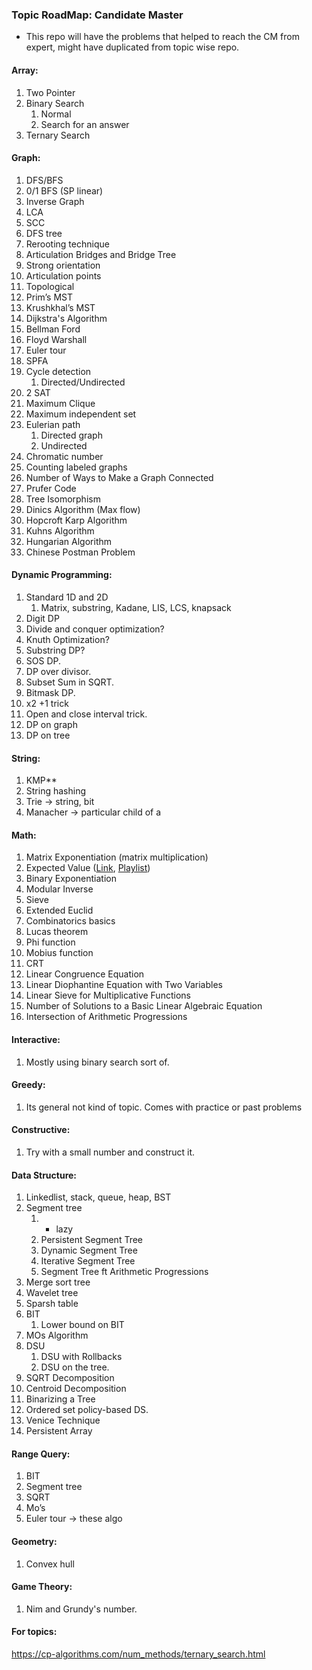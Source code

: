 ### Topic RoadMap: Candidate Master

- This repo will have the problems that helped to reach the CM from expert, might have duplicated from topic wise repo.

#### Array:
1. Two Pointer
2. Binary Search
   1. Normal
   2. Search for an answer
3. Ternary Search

#### Graph:
1. DFS/BFS
2. 0/1 BFS (SP linear)
3. Inverse Graph
4. LCA
5. SCC
6. DFS tree
7. Rerooting technique
8. Articulation Bridges and Bridge Tree
9. Strong orientation
10. Articulation points
11. Topological
12. Prim’s MST
13. Krushkhal’s MST
14. Dijkstra's Algorithm
15. Bellman Ford
16. Floyd Warshall
17. Euler tour
18. SPFA
19. Cycle detection
    1. Directed/Undirected
20. 2 SAT
21. Maximum Clique
22. Maximum independent set
23. Eulerian path
    1. Directed graph
    2. Undirected
24. Chromatic number
25. Counting labeled graphs
26. Number of Ways to Make a Graph Connected
27. Prufer Code
28. Tree Isomorphism
29. Dinics Algorithm (Max flow)
30. Hopcroft Karp Algorithm
31. Kuhns Algorithm
32. Hungarian Algorithm
33. Chinese Postman Problem

#### Dynamic Programming:
1. Standard 1D and 2D
    1. Matrix, substring, Kadane, LIS, LCS, knapsack
2. Digit DP
3. Divide and conquer optimization?
4. Knuth Optimization?
5. Substring DP?
6. SOS DP.
7. DP over divisor.
8. Subset Sum in SQRT.
9. Bitmask DP.
10. x2 +1 trick
11. Open and close interval trick.
12. DP on graph
13. DP on tree

#### String:
1. KMP**
2. String hashing
3. Trie → string, bit
4. Manacher → particular child of a

#### Math:
1. Matrix Exponentiation (matrix multiplication)
2. Expected Value ([Link](https://dlsun.github.io/probability/counting.html), [Playlist](https://www.youtube.com/playlist?list=PLUl4u3cNGP60hI9ATjSFgLZpbNJ7myAg6))
3. Binary Exponentiation
4. Modular Inverse
5. Sieve
6. Extended Euclid
7. Combinatorics basics
8. Lucas theorem
9. Phi function
10. Mobius function
11. CRT
12. Linear Congruence Equation
13. Linear Diophantine Equation with Two Variables
14. Linear Sieve for Multiplicative Functions
15. Number of Solutions to a Basic Linear Algebraic Equation
16. Intersection of Arithmetic Progressions

#### Interactive:
1. Mostly using binary search sort of.

#### Greedy:
1. Its general not kind of topic. Comes with practice or past problems

#### Constructive:
1. Try with a small number and construct it.

#### Data Structure:
1. Linkedlist, stack, queue, heap, BST
2. Segment tree
    1. + lazy
    2. Persistent Segment Tree
    3. Dynamic Segment Tree
    4. Iterative Segment Tree
    5. Segment Tree ft Arithmetic Progressions
3. Merge sort tree
4. Wavelet tree
5. Sparsh table
6. BIT
    1. Lower bound on BIT
7. MOs Algorithm
8. DSU
   1. DSU with Rollbacks
   2. DSU on the tree.
9. SQRT Decomposition
10. Centroid Decomposition
11. Binarizing a Tree
12. Ordered set policy-based DS.
13. Venice Technique
14. Persistent Array

#### Range Query:
1. BIT
2. Segment tree
3. SQRT
4. Mo’s
5. Euler tour → these algo

#### Geometry:
1. Convex hull

#### Game Theory:
1. Nim and Grundy's number.


#### For topics:

https://cp-algorithms.com/num_methods/ternary_search.html